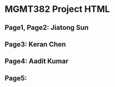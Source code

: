 # MGMT382 Project HTML

## Page1, Page2: Jiatong Sun
## Page3: Keran Chen
## Page4: Aadit Kumar
## Page5: 

